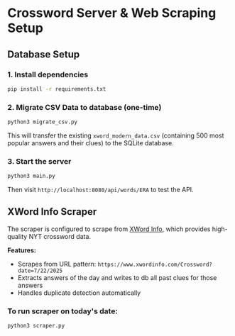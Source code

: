# Crossword Server & Web Scraping Setup

## Database Setup

### 1. Install dependencies
```bash
pip install -r requirements.txt
```

### 2. Migrate CSV Data to database (one-time)
```bash
python3 migrate_csv.py
```
This will transfer the existing `xword_modern_data.csv` (containing 500 most popular answers and their clues) to the SQLite database.

### 3. Start the server
```bash
python3 main.py
```
Then visit `http://localhost:8080/api/words/ERA` to test the API.

## XWord Info Scraper
The scraper is configured to scrape from [XWord Info](https://www.xwordinfo.com/), which provides high-quality NYT crossword data.

**Features:**
- Scrapes from URL pattern: `https://www.xwordinfo.com/Crossword?date=7/22/2025`
- Extracts answers of the day and writes to db all past clues for those answers
- Handles duplicate detection automatically

### To run scraper on today's date:
```bash
python3 scraper.py
```